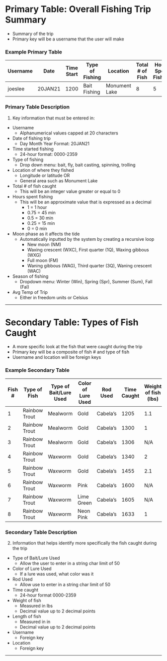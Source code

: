 # Primary Table: Overall Fishing Trip Summary
-	Summary of the trip
-	Primary key will be a username that the user will make
### Example Primary Table
Username | Date | Time Start | Type of Fishing | Location | Total # of Fish | Hours Spent Fishing | Moon Phase | Season | AVG Temp |
---------|------|------------|-----------------|----------|-----------------|---------------------|------------|--------|----------|
|joeslee | 20JAN21 | 1200 | Bait Fishing | Monument Lake | 8 | 5 | WXC | Winter | 32F / 0C |

### Primary Table Description
1. Key information that must be entered in:
  - Username
    - Alphanumerical values capped at 20 characters
  - Date of fishing trip
    - Day Month Year Format: 20JAN21
  - Time started fishing
    - 24-hour format: 0000-2359
  - Type of fishing
    - Drop down menu: bait, fly, bait casting, spinning, trolling
  - Location of where they fished
    - Longitude or latitude OR
    - General area such as Monument Lake
  - Total # of fish caught
    - This will be an integer value greater or equal to 0
  - Hours spent fishing
    - This will be an approximate value that is expressed as a decimal
      - 1 = 1 hour
      - 0.75 = 45 min
      - 0.5 = 30 min
      - 0.25 = 15 min
      - 0 = 0 min
  - Moon phase as it affects the tide
    - Automatically inputted by the system by creating a recursive loop
      - New moon (NM)
      - Waxing crescent (WXC), First quarter (1Q), Waxing gibbous (WXG)
      - Full moon (FM)
      - Waning gibbous (WAG), Third quarter (3Q), Waning crescent (WAC)
  - Season of fishing
    - Dropdown menu: Winter (Win), Spring (Spr), Summer (Sum), Fall (Fal)
  - Avg Temp of Trip
    - Either in freedom units or Celsius

---

# Secondary Table: Types of Fish Caught
-	A more specific look at the fish that were caught during the trip
-	Primary key will be a composite of fish # and type of fish
-	Username and location will be foreign keys

### Example Secondary Table
Fish # | Type of Fish | Type of Bait/Lure Used | Color of Lure Used | Rod Used | Time Caught | Weight of fish (lbs) | Length of Fish (in) | Picture | Username | Location |
-------|--------------|------------------------|--------------------|----------|-------------|----------------------|---------------------|---------|----------|----------|
| 1 | Rainbow Trout | Mealworm | Gold | Cabela’s       | 1205 | 1.1 | 10  | N/A | joeslee | Monument Lake |
| 2 | Rainbow Trout | Mealworm | Gold | Cabela’s       | 1300 | 1   | 9   | N/A | joeslee | Monument Lake |
| 3 | Rainbow Trout | Mealworm | Gold | Cabela’s       | 1306 | N/A | N/A | N/A | joeslee | Monument Lake |
| 4 | Rainbow Trout | Waxworm  | Gold | Cabela’s       | 1340 | 2   | 12  | N/A | joeslee | Monument Lake |
| 5 | Rainbow Trout | Waxworm  | Gold | Cabela’s       | 1455 | 2.1 | 11  | N/A | joeslee | Monument Lake |
| 6 | Rainbow Trout | Waxworm  | Pink | Cabela’s       | 1600 | N/A | N/A | N/A | joeslee | Monument Lake |
| 7 | Rainbow Trout | Waxworm  | Lime Green | Cabela’s | 1605 | N/A | 9.5 | N/A | joeslee | Monument Lake |
| 8 | Rainbow Trout | Waxworm  | Neon Pink | Cabela’s  | 1633 | 1   | 9   | N/A | joeslee | Monument Lake |

### Secondary Table Description
2. Information that helps identify more specifically the fish caught during the trip
- Type of Bait/Lure Used
  - Allow the user to enter in a string char limit of 50
- Color of Lure Used
  - If a lure was used, what color was it
- Rod Used
  - Allow use to enter in a string char limit of 50
- Time caught
  - 24-hour format 0000-2359
- Weight of fish
  - Measured in lbs
  - Decimal value up to 2 decimal points
- Length of fish
  - Measured in in
  - Decimal value up to 2 decimal points
- Username
  - Foreign key
- Location
  - Foreign key

---

